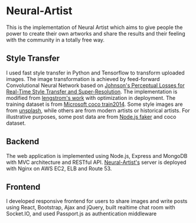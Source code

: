 # Neural-Artist
This is the implementation of Neural Artist which aims to give people the power to create their own artworks and share the results and their feeling with the community in a totally free way.

## Style Transfer
I used fast style transfer in Python and Tensorflow to transform uploaded images. The image transformation is achieved by feed-forward Convolutional Neural Network based on [Johnson's Perceptual Losses for Real-Time Style Transfer and Super-Resolution](https://arxiv.org/abs/1603.08155). The implementation is modified from [lengstrom's work](https://github.com/lengstrom/fast-style-transfer) with optimization in deployment. The training dataset is from [Microsoft coco train2014](http://cocodataset.org/). Some style images are from [unsplash](https://unsplash.com), while others are from modern artists or historical artists. For illustrative purposes, some post data are from [Node.js faker](https://github.com/marak/Faker.js/) and coco dataset.

## Backend
The web application is implemented using Node.js, Express and MongoDB with MVC architecture and RESTful API. [Neural-Artist's](https://www.neuralartist.com) server is deployed with Nginx on AWS EC2, ELB and Route 53.

## Frontend
I developed responsive frontend for users to share images and write posts using React, Bootstrap, Ajax and jQuery, built realtime chat room with Socket.IO, and used Passport.js as authentication middleware